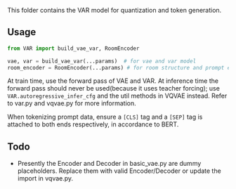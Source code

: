 This folder contains the VAR model for quantization and token generation.

## Usage

```python
from VAR import build_vae_var, RoomEncoder

vae, var = build_vae_var(...params)  # for vae and var model
room_encoder = RoomEncoder(...params) # for room structure and prompt encoder
```

At train time, use the forward pass of VAE and VAR. At inference time the forward pass should never be used(because it uses teacher forcing); use `VAR.autoregressive_infer_cfg` and the util methods in VQVAE instead. Refer to var.py and vqvae.py for more information.

When tokenizing prompt data, ensure a `[CLS]` tag and a `[SEP]` tag is attached to both ends respectively, in accordance to BERT.  

## Todo

- Presently the Encoder and Decoder in basic_vae.py are dummy placeholders. Replace them with valid Encoder/Decoder or update the import in vqvae.py. 
